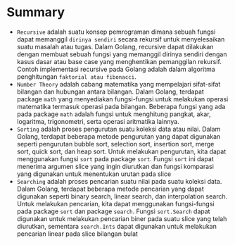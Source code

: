 # Summary
- `Recursive` adalah suatu konsep pemrograman dimana sebuah fungsi dapat memanggil `dirinya sendiri` secara rekursif untuk menyelesaikan suatu masalah atau tugas. Dalam Golang, recursive dapat dilakukan dengan membuat sebuah fungsi yang memanggil dirinya sendiri dengan kasus dasar atau base case yang menghentikan pemanggilan rekursif. Contoh implementasi recursive pada Golang adalah dalam algoritma penghitungan `faktorial atau fibonacci`.
- `Number Theory` adalah cabang matematika yang mempelajari sifat-sifat bilangan dan hubungan antara bilangan. Dalam Golang, terdapat package `math` yang menyediakan fungsi-fungsi untuk melakukan operasi matematika termasuk operasi pada bilangan. Beberapa fungsi yang ada pada package `math` adalah fungsi untuk menghitung pangkat, akar, logaritma, trigonometri, serta operasi aritmatika lainnya.
- `Sorting` adalah proses pengurutan suatu koleksi data atau nilai. Dalam Golang, terdapat beberapa metode pengurutan yang dapat digunakan seperti pengurutan bubble sort, selection sort, insertion sort, merge sort, quick sort, dan heap sort. Untuk melakukan pengurutan, kita dapat menggunakan fungsi `sort` pada package `sort`. Fungsi `sort` ini dapat menerima argumen slice yang ingin diurutkan dan fungsi komparasi yang digunakan untuk menentukan urutan pada slice
- `Searching` adalah proses pencarian suatu nilai pada suatu koleksi data. Dalam Golang, terdapat beberapa metode pencarian yang dapat digunakan seperti binary search, linear search, dan interpolation search. Untuk melakukan pencarian, kita dapat menggunakan fungsi-fungsi pada package `sort` dan package `search`. Fungsi `sort.Search` dapat digunakan untuk melakukan pencarian biner pada suatu slice yang telah diurutkan, sementara `search.Ints` dapat digunakan untuk melakukan pencarian linear pada slice bilangan bulat